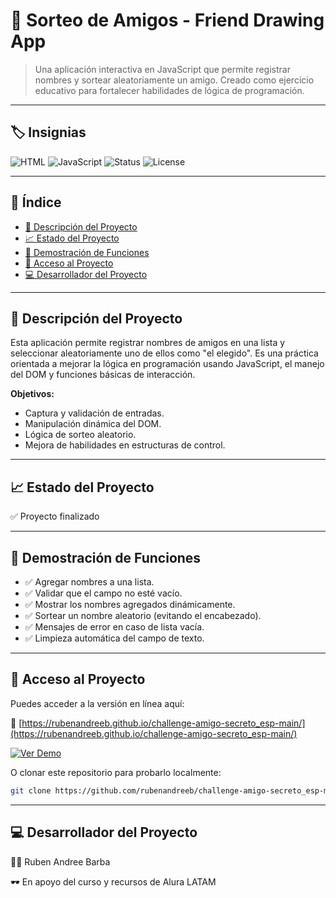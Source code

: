# 🎁 Sorteo de Amigos - Friend Drawing App

> Una aplicación interactiva en JavaScript que permite registrar nombres y sortear aleatoriamente un amigo. Creado como ejercicio educativo para fortalecer habilidades de lógica de programación.

---

## 🏷️ Insignias

![HTML](https://img.shields.io/badge/HTML-5-orange)
![JavaScript](https://img.shields.io/badge/JavaScript-ES6-yellow)
![Status](https://img.shields.io/badge/status-completed-brightgreen)
![License](https://img.shields.io/badge/license-MIT-blue)

---

## 📑 Índice

- [📌 Descripción del Proyecto](#-descripción-del-proyecto)
- [📈 Estado del Proyecto](#-estado-del-proyecto)
- [🧪 Demostración de Funciones](#-demostración-de-funciones)
- [🔗 Acceso al Proyecto](#-acceso-al-proyecto)
- [💻 Desarrollador del Proyecto](#-desarrollador-del-proyecto)

---

## 📌 Descripción del Proyecto

Esta aplicación permite registrar nombres de amigos en una lista y seleccionar aleatoriamente uno de ellos como "el elegido". Es una práctica orientada a mejorar la lógica en programación usando JavaScript, el manejo del DOM y funciones básicas de interacción.

**Objetivos:**
- Captura y validación de entradas.
- Manipulación dinámica del DOM.
- Lógica de sorteo aleatorio.
- Mejora de habilidades en estructuras de control.

---

## 📈 Estado del Proyecto

✅ Proyecto finalizado

---

## 🧪 Demostración de Funciones

- ✅ Agregar nombres a una lista.
- ✅ Validar que el campo no esté vacío.
- ✅ Mostrar los nombres agregados dinámicamente.
- ✅ Sortear un nombre aleatorio (evitando el encabezado).
- ✅ Mensajes de error en caso de lista vacía.
- ✅ Limpieza automática del campo de texto.

---

## 🔗 Acceso al Proyecto

Puedes acceder a la versión en línea aquí:

🔗 [https://rubenandreeb.github.io/challenge-amigo-secreto_esp-main/](https://rubenandreeb.github.io/challenge-amigo-secreto_esp-main/)

<a href="https://rubenandreeb.github.io/challenge-amigo-secreto_esp-main/" target="_blank">
  <img src="https://img.shields.io/badge/Ver%20Demo-Click%20Aquí-green?style=for-the-badge" alt="Ver Demo">
</a>

O clonar este repositorio para probarlo localmente:

```bash
git clone https://github.com/rubenandreeb/challenge-amigo-secreto_esp-main.git
```

---

## 💻 Desarrollador del Proyecto

🧑‍💻 Ruben Andree Barba

🕶️ En apoyo del curso y recursos de Alura LATAM

